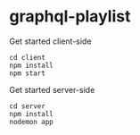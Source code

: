 # graphql-playlist

Get started client-side

	cd client
	npm install
	npm start

Get started server-side

	cd server
	npm install
	nodemon app

